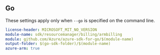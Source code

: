 
## Go

These settings apply only when `--go` is specified on the command line.

``` yaml $(go) && $(track2)
license-header: MICROSOFT_MIT_NO_VERSION
module-name: sdk/resourcemanager/billing/armbilling
module: github.com/Azure/azure-sdk-for-go/$(module-name)
output-folder: $(go-sdk-folder)/$(module-name)
azure-arm: true
```
